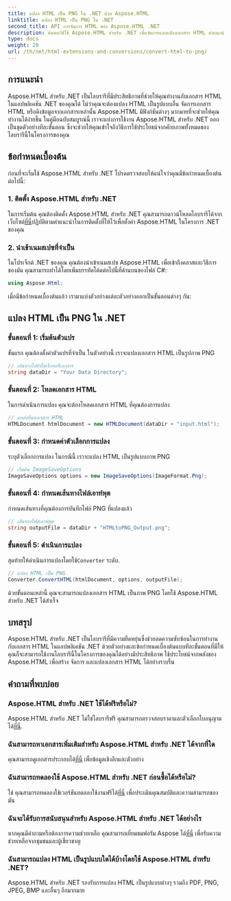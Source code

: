 ```yaml
---
title: แปลง HTML เป็น PNG ใน .NET ด้วย Aspose.HTML
linktitle: แปลง HTML เป็น PNG ใน .NET
second_title: API การจัดการ HTML ของ Aspose.HTML .NET
description: ค้นพบวิธีใช้ Aspose.HTML สำหรับ .NET เพื่อจัดการและแปลงเอกสาร HTML คำแนะนำทีละขั้นตอนสำหรับการพัฒนา .NET ที่มีประสิทธิภาพ
type: docs
weight: 20
url: /th/net/html-extensions-and-conversions/convert-html-to-png/
---
```


## การแนะนำ

Aspose.HTML สำหรับ .NET เป็นไลบรารีที่มีประสิทธิภาพที่ช่วยให้คุณทำงานกับเอกสาร HTML ในแอปพลิเคชัน .NET ของคุณได้ ไม่ว่าคุณจะต้องแปลง HTML เป็นรูปแบบอื่น จัดการเอกสาร HTML หรือดึงข้อมูลจากเอกสารเหล่านั้น Aspose.HTML มีฟังก์ชันต่างๆ มากมายที่จะช่วยให้คุณทำงานได้ง่ายขึ้น ในคู่มือฉบับสมบูรณ์นี้ เราจะแบ่งการใช้งาน Aspose.HTML สำหรับ .NET ออกเป็นชุดตัวอย่างทีละขั้นตอน ซึ่งจะช่วยให้คุณเข้าใจถึงวิธีการใช้ประโยชน์จากศักยภาพทั้งหมดของไลบรารีนี้ในโครงการของคุณ

## ข้อกำหนดเบื้องต้น

ก่อนที่จะเริ่มใช้ Aspose.HTML สำหรับ .NET โปรดตรวจสอบให้แน่ใจว่าคุณมีข้อกำหนดเบื้องต้นต่อไปนี้:

### 1. ติดตั้ง Aspose.HTML สำหรับ .NET

 ในการเริ่มต้น คุณต้องติดตั้ง Aspose.HTML สำหรับ .NET คุณสามารถดาวน์โหลดไลบรารีได้จากเว็บไซต์[ที่นี่](https://releases.aspose.com/html/net/)ปฏิบัติตามคำแนะนำในการติดตั้งที่ให้ไว้เพื่อตั้งค่า Aspose.HTML ในโครงการ .NET ของคุณ

### 2. นำเข้าเนมสเปซที่จำเป็น

ในโปรเจ็กต์ .NET ของคุณ คุณต้องนำเข้าเนมสเปซ Aspose.HTML เพื่อเข้าถึงคลาสและวิธีการของมัน คุณสามารถทำได้โดยเพิ่มบรรทัดโค้ดต่อไปนี้ที่ด้านบนของไฟล์ C#:

```csharp
using Aspose.Html;
```

เมื่อมีข้อกำหนดเบื้องต้นแล้ว เรามาแบ่งตัวอย่างแต่ละตัวอย่างออกเป็นขั้นตอนต่างๆ กัน:

## แปลง HTML เป็น PNG ใน .NET

### ขั้นตอนที่ 1: เริ่มต้นตัวแปร

ขั้นแรก คุณต้องตั้งค่าตัวแปรที่จำเป็น ในตัวอย่างนี้ เราจะแปลงเอกสาร HTML เป็นรูปภาพ PNG

```csharp
// เส้นทางไปยังไดเร็กทอรีเอกสาร
string dataDir = "Your Data Directory";
```

### ขั้นตอนที่ 2: โหลดเอกสาร HTML

ในการดำเนินการแปลง คุณจะต้องโหลดเอกสาร HTML ที่คุณต้องการแปลง 

```csharp
// แหล่งที่มาเอกสาร HTML
HTMLDocument htmlDocument = new HTMLDocument(dataDir + "input.html");
```

### ขั้นตอนที่ 3: กำหนดค่าตัวเลือกการแปลง

ระบุตัวเลือกการแปลง ในกรณีนี้ เราจะแปลง HTML เป็นรูปแบบภาพ PNG

```csharp
// เริ่มต้น ImageSaveOptions
ImageSaveOptions options = new ImageSaveOptions(ImageFormat.Png);
```

### ขั้นตอนที่ 4: กำหนดเส้นทางไฟล์เอาท์พุต

กำหนดเส้นทางที่คุณต้องการบันทึกไฟล์ PNG ที่แปลงแล้ว

```csharp
// เส้นทางไฟล์เอาท์พุต
string outputFile = dataDir + "HTMLtoPNG_Output.png";
```

### ขั้นตอนที่ 5: ดำเนินการแปลง

 สุดท้ายให้ดำเนินการแปลงโดยใช้`Converter` ระดับ.

```csharp
// แปลง HTML เป็น PNG
Converter.ConvertHTML(htmlDocument, options, outputFile);
```

ด้วยขั้นตอนเหล่านี้ คุณจะสามารถแปลงเอกสาร HTML เป็นภาพ PNG โดยใช้ Aspose.HTML สำหรับ .NET ได้สำเร็จ

## บทสรุป

Aspose.HTML สำหรับ .NET เป็นไลบรารีที่มีความยืดหยุ่นซึ่งช่วยลดความซับซ้อนในการทำงานกับเอกสาร HTML ในแอปพลิเคชัน .NET ด้วยตัวอย่างและข้อกำหนดเบื้องต้นแบบทีละขั้นตอนที่มีให้ คุณก็จะสามารถใช้งานไลบรารีนี้ในโครงการของคุณได้อย่างมีประสิทธิภาพ ใช้ประโยชน์จากพลังของ Aspose.HTML เพื่อสร้าง จัดการ และแปลงเอกสาร HTML ได้อย่างราบรื่น

## คำถามที่พบบ่อย

### Aspose.HTML สำหรับ .NET ใช้ได้ฟรีหรือไม่?
 Aspose.HTML สำหรับ .NET ไม่ใช่ไลบรารีฟรี คุณสามารถตรวจสอบราคาและตัวเลือกใบอนุญาตได้[ที่นี่](https://purchase.aspose.com/buy).

### ฉันสามารถหาเอกสารเพิ่มเติมสำหรับ Aspose.HTML สำหรับ .NET ได้จากที่ใด
 คุณสามารถดูเอกสารประกอบได้[ที่นี่](https://reference.aspose.com/html/net/) เพื่อข้อมูลเชิงลึกและตัวอย่าง

### ฉันสามารถทดลองใช้ Aspose.HTML สำหรับ .NET ก่อนซื้อได้หรือไม่?
 ใช่ คุณสามารถทดลองใช้เวอร์ชันทดลองใช้งานฟรีได้[ที่นี่](https://releases.aspose.com/) เพื่อประเมินคุณสมบัติและความสามารถของมัน

### ฉันจะได้รับการสนับสนุนสำหรับ Aspose.HTML สำหรับ .NET ได้อย่างไร
 หากคุณมีคำถามหรือต้องการความช่วยเหลือ คุณสามารถเยี่ยมชมฟอรัม Aspose ได้[ที่นี่](https://forum.aspose.com/) เพื่อรับความช่วยเหลือจากชุมชนและผู้เชี่ยวชาญ

### ฉันสามารถแปลง HTML เป็นรูปแบบใดได้บ้างโดยใช้ Aspose.HTML สำหรับ .NET?
Aspose.HTML สำหรับ .NET รองรับการแปลง HTML เป็นรูปแบบต่างๆ รวมถึง PDF, PNG, JPEG, BMP และอื่นๆ อีกมากมาย